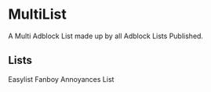 # MultiList
A Multi Adblock List made up by all Adblock Lists Published.

## Lists
Easylist
Fanboy Annoyances List
